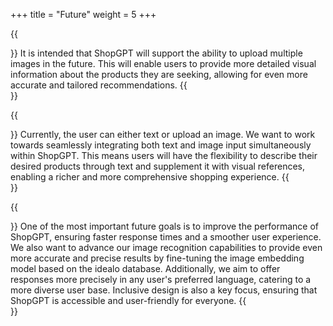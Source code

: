 +++
title = "Future"
weight = 5
+++

{{<section title="Uploading multiple images" >}}
It is intended that ShopGPT will support the ability to upload multiple images in the future. This will enable users to provide more detailed visual information about the products they are seeking, allowing for even more accurate and tailored recommendations.
{{</section>}}

{{<section title="Combination of Text and Image Input" >}}
Currently, the user can either text or upload an image. We want to work towards seamlessly integrating both text and image input simultaneously within ShopGPT. This means users will have the flexibility to describe their desired products through text and supplement it with visual references, enabling a richer and more comprehensive shopping experience.
{{</section>}}

{{<section title="Quality Improvement" >}}
One of the most important future goals is to improve the performance of ShopGPT, ensuring faster response times and a smoother user experience. We also want to advance our image recognition capabilities to provide even more accurate and precise results by fine-tuning the image embedding model based on the idealo database. Additionally, we aim to offer responses more precisely in any user's preferred language, catering to a more diverse user base. Inclusive design is also a key focus, ensuring that ShopGPT is accessible and user-friendly for everyone.
{{</section>}}
